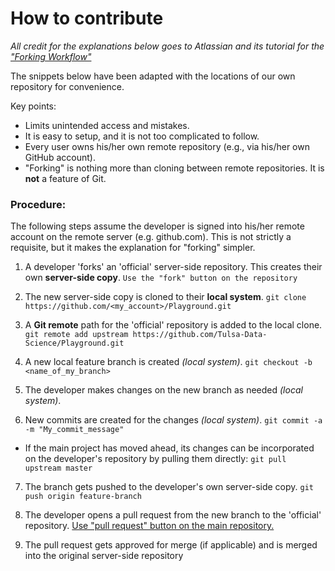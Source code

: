# How to contribute

_All credit for the explanations below goes to Atlassian and its tutorial for the ["Forking Workflow"](https://www.atlassian.com/git/tutorials/comparing-workflows/forking-workflow)_

The snippets below have been adapted with the locations of our own repository for convenience.

Key points:

* Limits unintended access and mistakes.
* It is easy to setup, and it is not too complicated to follow.
* Every user owns his/her own remote repository (e.g., via his/her own GitHub account).
* "Forking" is nothing more than cloning between remote repositories. It is **not** a feature of Git.

### Procedure:
The following steps assume the developer is signed into his/her remote account on the remote server (e.g. github.com). This is not strictly a requisite, but it makes the explanation for "forking" simpler.

1. A developer 'forks' an 'official' server-side repository. This creates their own **server-side copy**.
    ```Use the "fork" button on the repository ```

2. The new server-side copy is cloned to their **local system**.
    ```git clone https://github.com/<my_account>/Playground.git ```

3. A **Git remote** path for the 'official' repository is added to the local clone.
    ```git remote add upstream https://github.com/Tulsa-Data-Science/Playground.git ```

4. A new local feature branch is created _(local system)_.
    ```git checkout -b <name_of_my_branch> ```

5. The developer makes changes on the new branch as needed  _(local system)_.

6. New commits are created for the changes  _(local system)_.
    ```git commit -a -m "My_commit_message"```

  * If the main project has moved ahead, its changes can be incorporated on the developer's repository by pulling them directly:
      ```git pull upstream master```

7. The branch gets pushed to the developer's own server-side copy.
    ```git push origin feature-branch```

8. The developer opens a pull request from the new branch to the 'official' repository.
    [Use "pull request" button on the main repository.](https://github.com/Tulsa-Data-Science/Playground/pull/new/master)

9. The pull request gets approved for merge (if applicable) and is merged into the original server-side repository